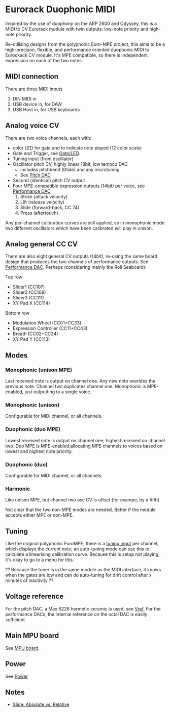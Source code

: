 # Eurorack Duophonic MIDI

Inspired by the use of duophony on the ARP 2600 and Odyssey,
this is a MIDI to CV Eurorack module
with twin outputs:
low-note priority and high-note priority.

Re-utilising designs from the polyphonic Euro-MPE project,
this aims to be a high-precison, flexible, and performance oriented
duophonic MIDI to Eurockack CV module.
It's MPE compatible, so there is independent expression on each of the two notes.

## MIDI connection

There are three MIDI inputs

1. DIN MIDI in
2. USB device in, for DAW
3. USB Host in, for USB keyboards

## Analog voice CV

There are two voice channels, each with:

- color LED for gate and to indicate note played (12 color scale)
- Gate and Trigger, see [Gate/LED](./Gate-LED.md).
- Tuning input (from oscillator)
- Oscillator pitch CV, highly linear 18bit, low tempco DAC
  - includes pitchbend (Glide) and any microtuning
  - See [Pitch DAC](./pitch-dac.md)
- Second (identical) pitch CV output
- Four MPE-compatible expression outputs (14bit) per voice, see [Performance DAC](./performance-dac.md)
    1. Strike (attack velocity)
    2. Lift (release velocity)
    3. Slide (forward-back, CC 74)
    4. Press (aftertouch)

Any per-channel calibration curves are still applied, so in monophonic mode two different oscillators which have been calibrated will play in unison.

## Analog general CC CV

There are also eight general CV outputs (14bit), re-using the same board design that produces the two channels of performance outputs. See [Performance DAC](performance-dac.md). Perhaps (considering mainly the Roli Seaboard):

Top row

- Slider1 (CC107)
- Slider2 (CC109)
- Slider3 (CC111)
- XY Pad X (CC114)

Bottom row

- Modulation Wheel (CC01+CC33)
- Expression Controller (CC11+CC43)
- Breath (CC02+CC34)
- XY Pad Y (CC113)

## Modes

### Monophonic (unison MPE)

Last received note is output on channel one. Any new note overides the previous note.  Channel two duplicates channel one.
Monophonic is MPE-enabled, just outputting to a single voice.

### Monophonic (unison)

Configurable for MIDI channel, or all channels.

### Duophonic (duo MPE)

Lowest received note is output on channel one; highest received on channel two. Duo MPE is MPE-enabled,allocating MPE channels to voices based on lowest and highest note priority.

### Duophonic (duo)

Configurable for MIDI channel, or all channels.

### Harmonic

Like unison MPE, but channel two osc CV is offset (for exampe, by a fifth)

Not clear that the two non-MPE modes are needed. Better if the module accepts either MPE or non-MPE.

## Tuning

Like the original polyphonic EuroMPE, there is a [tuning input](./calibration.md) per channel, which displays the current note; an auto-tuning mode can use this to calculate a linearising calibration curve. Because this is setup not playing, it's okay to go to a menu for this.

?? Because the tuner is in the same module as the MIDI interface, it knows when the gates are low and can do auto-tuning for drift control after x minutes of inactivity ??

## Voltage reference

For the pitch DAC, a Max 6226 hermetic ceramic is used, see [Vref](./voltage-ref-MAX6226.md).
For the performance DACs, the internal reference on the octal DAC is easily sufficient.

## Main MPU board

See [MPU board](./MPU-board.md).

## Power

See [Power](./Power.md)

## Notes

- [Slide: Absolute vs. Relative](https://support.roli.com/support/solutions/articles/36000025050-slide-absolute-vs-relative)
